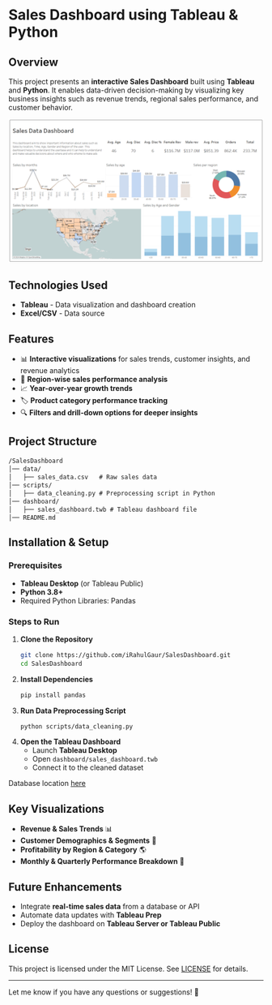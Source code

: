 # Sales Dashboard using Tableau & Python

## Overview
This project presents an **interactive Sales Dashboard** built using **Tableau** and **Python**. It enables data-driven decision-making by visualizing key business insights such as revenue trends, regional sales performance, and customer behavior.

![Sales Dashboard](SalesDashboard.png)

## Technologies Used
- **Tableau** - Data visualization and dashboard creation
- **Excel/CSV** - Data source

## Features
- 📊 **Interactive visualizations** for sales trends, customer insights, and revenue analytics
- 📍 **Region-wise sales performance analysis**
- 📈 **Year-over-year growth trends**
- 🏷️ **Product category performance tracking**
- 🔍 **Filters and drill-down options for deeper insights**

## Project Structure
```
/SalesDashboard
│── data/
│   ├── sales_data.csv   # Raw sales data
│── scripts/
│   ├── data_cleaning.py # Preprocessing script in Python
│── dashboard/
│   ├── sales_dashboard.twb # Tableau dashboard file
│── README.md
```

## Installation & Setup
### Prerequisites
- **Tableau Desktop** (or Tableau Public)
- **Python 3.8+**
- Required Python Libraries: Pandas

### Steps to Run
1. **Clone the Repository**
   ```sh
   git clone https://github.com/iRahulGaur/SalesDashboard.git
   cd SalesDashboard
   ```
2. **Install Dependencies**
   ```sh
   pip install pandas
   ```
3. **Run Data Preprocessing Script**
   ```sh
   python scripts/data_cleaning.py
   ```
4. **Open the Tableau Dashboard**
   - Launch **Tableau Desktop**
   - Open `dashboard/sales_dashboard.twb`
   - Connect it to the cleaned dataset

Database location [here](https://github.com/stanley-george-joseph/Customer-Analysis-Tableau/blob/main/sales_06_FY2020-21.csv.zip)

## Key Visualizations
- **Revenue & Sales Trends** 📊
- **Customer Demographics & Segments** 👥
- **Profitability by Region & Category** 🌎
- **Monthly & Quarterly Performance Breakdown** 📆

## Future Enhancements
- Integrate **real-time sales data** from a database or API
- Automate data updates with **Tableau Prep**
- Deploy the dashboard on **Tableau Server or Tableau Public**

## License
This project is licensed under the MIT License. See [LICENSE](LICENSE) for details.

---
Let me know if you have any questions or suggestions! 🚀
